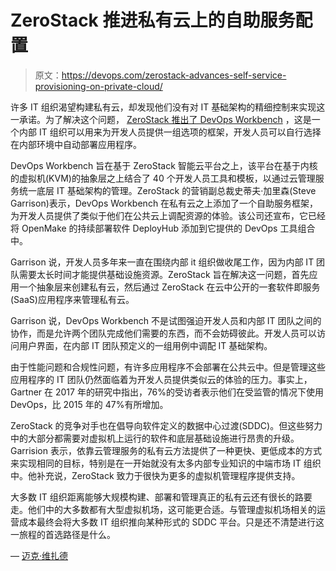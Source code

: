 # ZeroStack 推进私有云上的自助服务配置

> 原文：<https://devops.com/zerostack-advances-self-service-provisioning-on-private-cloud/>

许多 IT 组织渴望构建私有云，却发现他们没有对 IT 基础架构的精细控制来实现这一承诺。为了解决这个问题， [ZeroStack 推出了 DevOps Workbench](https://www.zerostack.com/zerostack-delivers-industry-first-devops-workbench/) ，这是一个内部 IT 组织可以用来为开发人员提供一组选项的框架，开发人员可以自行选择在内部环境中自动部署应用程序。

DevOps Workbench 旨在基于 ZeroStack 智能云平台之上，该平台在基于内核的虚拟机(KVM)的抽象层之上结合了 40 个开发人员工具和模板，以通过云管理服务统一底层 IT 基础架构的管理。ZeroStack 的营销副总裁史蒂夫·加里森(Steve Garrison)表示，DevOps Workbench 在私有云之上添加了一个自助服务框架，为开发人员提供了类似于他们在公共云上调配资源的体验。该公司还宣布，它已经将 OpenMake 的持续部署软件 DeployHub 添加到它提供的 DevOps 工具组合中。

Garrison 说，开发人员多年来一直在围绕内部 it 组织做收尾工作，因为内部 IT 团队需要太长时间才能提供基础设施资源。ZeroStack 旨在解决这一问题，首先应用一个抽象层来创建私有云，然后通过 ZeroStack 在云中公开的一套软件即服务(SaaS)应用程序来管理私有云。

Garrison 说，DevOps Workbench 不是试图强迫开发人员和内部 IT 团队之间的协作，而是允许两个团队完成他们需要的东西，而不会妨碍彼此。开发人员可以访问用户界面，在内部 IT 团队预定义的一组用例中调配 IT 基础架构。

由于性能问题和合规性问题，有许多应用程序不会部署在公共云中。但是管理这些应用程序的 IT 团队仍然面临着为开发人员提供类似云的体验的压力。事实上，Gartner 在 2017 年的研究中指出，76%的受访者表示他们在受监管的情况下使用 DevOps，比 2015 年的 47%有所增加。

ZeroStack 的竞争对手也在倡导向软件定义的数据中心过渡(SDDC)。但这些努力中的大部分都需要对虚拟机上运行的软件和底层基础设施进行昂贵的升级。Garrision 表示，依靠云管理服务的私有云方法提供了一种更快、更低成本的方式来实现相同的目标，特别是在一开始就没有太多内部专业知识的中端市场 IT 组织中。他补充说，ZeroStack 致力于很快为更多的虚拟机管理程序提供支持。

大多数 IT 组织距离能够大规模构建、部署和管理真正的私有云还有很长的路要走。他们中的大多数都有大型虚拟机场，这可能更合适。与管理虚拟机场相关的运营成本最终会将大多数 IT 组织推向某种形式的 SDDC 平台。只是还不清楚进行这一旅程的首选路径是什么。

— [迈克·维扎德](https://devops.com/author/mike-vizard/)